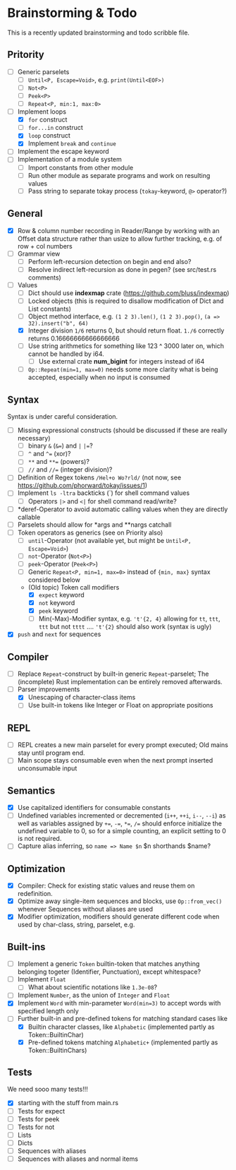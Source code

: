 # Brainstorming & Todo

This is a recently updated brainstorming and todo scribble file.

## Pritority

- [ ] Generic parselets
  - [ ] `Until<P, Escape=Void>`, e.g. `print(Until<EOF>)`
  - [ ] `Not<P>`
  - [ ] `Peek<P>`
  - [ ] `Repeat<P, min:1, max:0>`
- [ ] Implement loops
  - [x] `for` construct
  - [ ] `for...in` construct
  - [x] `loop` construct
  - [x] Implement `break` and `continue`
- [ ] Implement the escape keyword
- [ ] Implementation of a module system
  - [ ] Import constants from other module
  - [ ] Run other module as separate programs and work on resulting values
  - [ ] Pass string to separate tokay process (`tokay`-keyword, `@>` operator?)

## General

- [x] Row & column number recording in Reader/Range by working with an Offset data structure rather than usize to allow further tracking, e.g. of row + col numbers
- [ ] Grammar view
  - [ ] Perform left-recursion detection on begin and end also?
  - [ ] Resolve indirect left-recursion as done in pegen? (see src/test.rs comments)
- [ ] Values
  - [ ] Dict should use **indexmap** crate (https://github.com/bluss/indexmap)
  - [ ] Locked objects (this is required to disallow modification of Dict and List constants)
  - [ ] Object method interface, e.g. `(1 2 3).len()`, `(1 2 3).pop()`, `(a => 32).insert("b", 64)`
  - [x] Integer division `1/6` returns 0, but should return float. `1./6` correctly returns 0.16666666666666666
  - [ ] Use string arithmetics for something like 123 ^ 3000 later on, which cannot be handled by i64.
    - [ ] Use external crate **num_bigint** for integers instead of i64
  - [ ] `Op::Repeat(min=1, max=0)` needs some more clarity what is being accepted, especially when no input is consumed

## Syntax

Syntax is under careful consideration.

- [ ] Missing expressional constructs (should be discussed if these are really necessary)
  - [ ] binary `&` (`&=`) and `|` `|=`?
  - [ ] `^` and `^=` (xor)?
  - [ ] `**` and `**=` (powers)?
  - [ ] `//` and `//=` (integer division)?
- [ ] Definition of Regex tokens `/Hel+o Wo?rld/` (not now, see https://github.com/phorward/tokay/issues/1)
- [ ] Implement `ls -ltra` backticks (`) for shell command values
  - [ ] Operators `|>` and `<|` for shell command read/write?
- [ ] *deref-Operator to avoid automatic calling values when they are directly callable
- [ ] Parselets should allow for *args and **nargs catchall
- [ ] Token operators as generics (see on Priority also)
  - [ ] `until`-Operator (not available yet, but might be `Until<P, Escape=Void>`)
  - [ ] `not`-Operator (`Not<P>`)
  - [ ] `peek`-Operator (`Peek<P>`)
  - [ ] Generic `Repeat<P, min=1, max=0>` instead of `{min, max}` syntax considered below
  - (Old topic) Token call modifiers
    - [x] `expect` keyword
    - [x] `not` keyword
    - [x] `peek` keyword
    - [ ] Min(-Max)-Modifier syntax, e.g. `'t'{2, 4}` allowing for `tt`, `ttt`, `ttt` but not `tttt` .... `'t'{2}` should also work (syntax is ugly)
- [x] `push` and `next` for sequences

## Compiler

- [ ] Replace `Repeat`-construct by built-in generic `Repeat`-parselet; The (incomplete) Rust implementation can be entirely removed afterwards.
- [ ] Parser improvements
  - [x] Unescaping of character-class items
  - [ ] Use built-in tokens like Integer or Float on appropriate positions

## REPL

- [ ] REPL creates a new main parselet for every prompt executed; Old mains stay until program end.
- [ ] Main scope stays consumable even when the next prompt inserted unconsumable input

## Semantics

- [x] Use capitalized identifiers for consumable constants
- [ ] Undefined variables incremented or decremented (`i++`, `++i`, `i--`, `--i`) as well as variables assigned by `+=`, `-=`, `*=`, `/=` should enforce initialize the undefined variable to 0, so for a simple counting, an explicit setting to 0 is not required.
- [ ] Capture alias inferring, so `name => Name $n` $n shorthands $name?

## Optimization

- [x] Compiler: Check for existing static values and reuse them on redefinition.
- [x] Optimize away single-item sequences and blocks, use `Op::from_vec()` whenever Sequences without aliases are used
- [x] Modifier optimization, modifiers should generate different code when used by char-class, string, parselet, e.g.

## Built-ins

- [ ] Implement a generic `Token` builtin-token that matches anything belonging togeter (Identifier, Punctuation), except whitespace?
- [ ] Implement `Float`
  - [ ] What about scientific notations like `1.3e-08`?
- [ ] Implement `Number`, as the union of `Integer` and `Float`
- [x] Implement `Word` with min-parameter `Word(min=3)` to accept words with specified length only
- [ ] Further built-in and pre-defined tokens for matching standard cases like
  - [x] Builtin character classes, like `Alphabetic` (implemented partly as Token::BuiltinChar)
  - [x] Pre-defined tokens matching `Alphabetic+` (implemented partly as Token::BuiltinChars)

## Tests

We need sooo many tests!!!

- [x] starting with the stuff from main.rs
- [ ] Tests for expect
- [ ] Tests for peek
- [ ] Tests for not
- [ ] Lists
- [ ] Dicts
- [ ] Sequences with aliases
- [ ] Sequences with aliases and normal items
